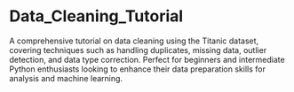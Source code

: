 # Data_Cleaning_Tutorial
A comprehensive tutorial on data cleaning using the Titanic dataset, covering techniques such as handling duplicates, missing data, outlier detection, and data type correction. Perfect for beginners and intermediate Python enthusiasts looking to enhance their data preparation skills for analysis and machine learning.

